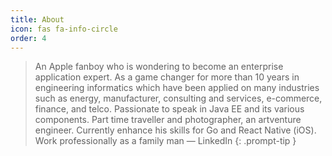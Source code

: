 ```yaml
---
title: About
icon: fas fa-info-circle
order: 4
---
```

> An Apple fanboy who is wondering to become an enterprise application expert. As a game changer for more than 10 years in engineering informatics which have been applied on many industries such as energy, manufacturer, consulting and services, e-commerce, finance, and telco. Passionate to speak in Java EE and its various components. Part time traveller and photographer, an artventure engineer. Currently enhance his skills for Go and React Native (iOS). Work professionally as a family man &mdash; LinkedIn
{: .prompt-tip }